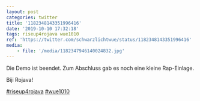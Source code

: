 ```yaml
---
layout: post
categories: twitter
title: '1182348143351996416'
date: '2019-10-10 17:32:18'
tags: riseup4rojava wue1010
ref: 'https://twitter.com/schwarzlichtwue/status/1182348143351996416'
media:
    - file: '/media/1182347946140024832.jpg'
---
```

Die Demo ist beendet. Zum Abschluss gab es noch eine kleine Rap-Einlage.



Biji Rojava!



[#riseup4rojava](/t/riseup4rojava) [#wue1010](/t/wue1010) 